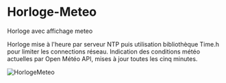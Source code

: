 # Horloge-Meteo
Horloge avec affichage meteo

Horloge mise à l'heure par serveur NTP puis utilisation bibliothèque Time.h pour limiter les connections réseau.
Indication des conditions météo actuelles par Open Météo API, mises à jour toutes les cinq minutes.

![HorlogeMeteo](https://github.com/user-attachments/assets/a3337435-51b7-4951-b3dc-b69cd71b0275)
